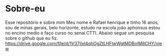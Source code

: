 # Sobre-eu
Esse repositório e sobre mim
Meu nome e Rafael henrique e tinho 16 anos, sou de minas gerais, belo horizonte, estudo na escola joão aphonsus estou no encino medio e faço curso no senai CTTI. Abaixo segue um pesquisa sobre o github que eu fiz.
https://drive.google.com/file/d/1V37jIxl4qhOgZtLHFlwWgtMDBolM8CHY/view
